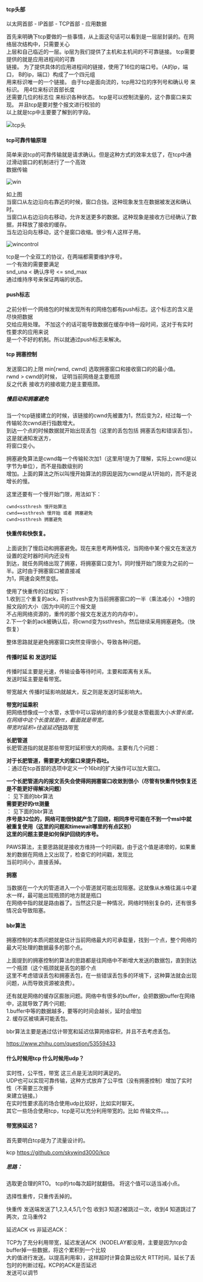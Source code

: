 #### tcp头部  

以太网首部 - IP首部 - TCP首部 - 应用数据

首先来明确下tcp要做的一些事情，从上面这句话可以看到是一层层封装的。在网络层次结构中，只需要关心  
上层和自己临近的一层。ip层为我们提供了主机和主机间的不可靠链接。 tcp需要提供的就是应用进程间的可靠  
链接。 为了提供具体的应用进程间的链接，使用了16位的端口号。（A的ip，端口， B的ip，端口）构成了一个四元组  
用来标识唯一的一个链接。 由于tcp是面向流的，tcp用32位的序列号和确认号 来标识。 用4位来标识首部长度  
还需要几位的标志位 来标识各种状态。 tcp是可以控制流量的，这个靠窗口来实现。 并且tcp是要对整个报文进行校验的  
以上就是tcp中主要要了解到的字段。 

![tcp头](http://pyblog-10073407.image.myqcloud.com/postimage1511277046)

#### tcp可靠传输原理  
简单来说tcp的可靠传输就是请求确认。但是这种方式的效率太低了，在tcp中通过滑动窗口的机制进行了一个高效  
数据传输

![win](http://pyblog-10073407.image.myqcloud.com/postimage1511616411?imageView2/0/w/450/h/400)  

如上图  
当窗口从左边沿向右靠近的时候，窗口合拢。这种现象发生在数据被发送和确认时。  
当窗口从右边沿向右移动，允许发送更多的数据。这种现象是接收方已经确认了数据，并释放了接收的缓存。  
当左边沿向左移动，这个是窗口收缩。很少有人这样子用。    

![wincontrol](http://pyblog-10073407.image.myqcloud.com/postimage1512484879?imageView2/0/w/450/h/400)  

tcp是一个全双工的协议，在两端都需要维护序号。  
一个有效的需要要满足  
snd_una < 确认序号 <= snd_max    
通过维持序号来保证两端的状态。  

#### push标志  
之前分析一个网络包的时候发现所有的网络包都有push标志。这个标志的含义是尽快把数据  
交给应用处理。 不加这个的话可能导致数据在缓存中待一段时间，这对于有实时性要求的应用来说  
是一个不好的机制。所以就通过push标志来解决。
  
#### tcp 拥塞控制  

发送窗口的上限 min[rwnd, cwnd] 选取拥塞窗口和接收窗口的的最小值。  
rwnd > cwnd的时候， 证明当前网络是主要瓶颈  
反之代表 接收方的接收能力是主要瓶颈。  

##### 慢启动和拥塞避免

当一个tcp链接建立的时候，该链接的cwnd先被置为1，然后变为2，经过每一个传输轮次cwnd进行指数增大。  
到达一个点的时候数据就开始出现丢包（这里的丢包包括 拥塞丢包和错误丢包）。 这是就通知发送方，  
将窗口变小。  

拥塞避免算法是cwnd每一个传输轮次加1（这里用1是为了理解，实际上cwnd是以字节为单位），而不是指数级别的  
增加。上面的算法之所以叫慢开始算法的原因是因为cwnd是从1开始的，而不是说增长的慢。  


这里还要有一个慢开始门限，用法如下：  
    
    cwnd<ssthresh 慢开始算法  
    cwnd==ssthresh 慢开始 或者 拥塞避免
    cwnd>ssthresh 拥塞避免

#### 快重传和快恢复。  

上面说到了慢启动和拥塞避免。现在来思考两种情况，当网络中某个报文在发送方设置的定时器时间内还没有  
到达，就任务网络出现了拥塞，将拥塞窗口变为1，同时慢开始门限变为之前的一半。这时由于拥塞窗口被直接减  
为1，网速会突然变低。  

使用了快重传的过程如下：  
1.收到三个重复的ack，将ssthresh变为当前拥塞窗口的一半（乘法减小）+3倍的报文段的大小（因为中间的三个报文是  
不占用网络资源的，重传的那个报文在发送方的内存中）。    
2.下一个新的ack被确认后，将cwnd变为ssthresh，然后继续采用拥塞避免。（快恢复）  

整体思路就是避免拥塞窗口突然变得很小，导致各种问题。  




#### 传播时延 和 发送时延  

传播时延主要是光速，传输设备等待时间，主要和距离有关系。  
发送时延主要是看带宽。  

带宽越大 传播时延影响就越大，反之则是发送时延影响大。  

**带宽时延乘积**  
把网络想像成一个水管，水管中可以容纳的谁的多少就是水管截面大小*水管长度。  
在网络中这个长度就是rtt，截面就是带宽。  
带宽时延积=往返延迟*链路带宽  

**长肥管道**  
长肥管道指的就是那些带宽时延积很大的网络。主要有几个问题：  

  **对于长肥管道，需要更大的窗口来提升吞吐。**  
  ：通过在tcp首部的选项中定义一个16bit的扩大操作可以加大窗口。  
    
  **一个长肥管道内的报文丢失会使得网拥塞窗口收敛到很小（尽管有快重传快恢复还是不能更好得解决问题）**  
  ： 见下面的bbr算法  
  **需要更好的rtt测量**  
   ： 见下面的bbr算法  
  **序号是32位的，网络可能很快就产生了回绕，相同序号可能在不到一个msl中就被重复使用（这里的问题和timewait哪里的有点区别）  
  这里的问题主要是如何保护回绕的序号。**
  
  PAWS算法，主要思路就是接收方维持一个时间戳，由于这个值是递增的，如果重发的数据在网络上又出现了，检查它的时间戳，发现比  
  当前时间小，直接丢掉。
  

**拥塞**  

当数据在一个大的管道进入一个小管道就可能出现阻塞。这就像从水桶往漏斗中灌水一样，最可能出现瓶颈的地方就是瓶口  
在网络中指的就是路由器了。当然这只是一种情况，网络时特别复杂的，还有很多情况会导致阻塞。  



#### bbr算法  

拥塞控制的本质问题就是估计当前网络最大的可承载量，找到一个点，整个网络的最大可处理的数据最多的那个点。  

上面提到的拥塞控制的算法的思路都是往网络中不断增大发送的数据包，直到到达一个瓶颈（这个瓶颈就是丢包的那个点  
这里不考虑错误丢包和拥塞丢包，在一些错误丢包多的环境下，这种算法就会出现问题，从而导致资源被浪费）。  

还有就是网络的缓存区膨胀问题。网络中有很多的buffer，会把数据buffer在网络中，这就导致了两个问题;  
1.buffer中等的数据越多，要等的时间会越长，延时会增加  
2. 缓存区被填满可能丢包。  
  
bbr算法主要是通过估计带宽和延迟估算网络容积，并且不去考虑丢包。  

https://www.zhihu.com/question/53559433








#### 什么时候用tcp 什么时候用udp？  

实时性，公平性，带宽 这三点是无法同时满足的。  
UDP也可以实现可靠传输，这种方式放弃了公平性（没有拥塞控制）增加了实时性（不需要三次握手  
来建立链接。）  
在实时性要求高的场合使用udp比较好，比如实时聊天。  
其它一些场合使用tcp，tcp是可以充分利用带宽的。比如 传输文件。。。    



#### 带宽换延迟？    

首先要明白tcp是为了流量设计的。

kcp https://github.com/skywind3000/kcp    

##### 思路：   

选取更合理的RTO。 tcp的rto每次超时就翻倍。 将这个值可以适当减小点。   

选择性重传，只重传丢掉的。   

快重传  发送端发送了1,2,3,4,5几个包 收到3 知道2被跳过一次，收到4 知道跳过了两次，立马重传2    
       
延迟ACK vs 非延迟ACK：   

TCP为了充分利用带宽，延迟发送ACK（NODELAY都没用，主要是因为tcp会buffer掉一些数据，将这个累积到一个比较   
大的值进行发送。以提高利用率），这样超时计算会算出较大 RTT时间，延长了丢包时的判断过程。KCP的ACK是否延迟   
发送可以调节
 















